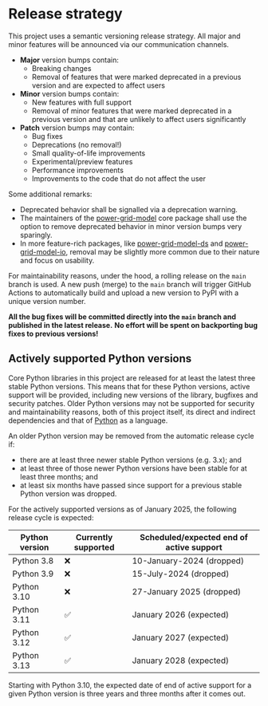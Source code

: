 <!--
SPDX-FileCopyrightText: Contributors to the Power Grid Model project <powergridmodel@lfenergy.org>

SPDX-License-Identifier: MPL-2.0
-->

# Release strategy

This project uses a semantic versioning release strategy.
All major and minor features will be announced via our communication channels.

- **Major** version bumps contain:
  - Breaking changes
  - Removal of features that were marked deprecated in a previous version and are expected to affect users
- **Minor** version bumps contain:
  - New features with full support
  - Removal of minor features that were marked deprecated in a previous version
    and that are unlikely to affect users significantly
- **Patch** version bumps may contain:
  - Bug fixes
  - Deprecations (no removal!)
  - Small quality-of-life improvements
  - Experimental/preview features
  - Performance improvements
  - Improvements to the code that do not affect the user

Some additional remarks:

- Deprecated behavior shall be signalled via a deprecation warning.
- The maintainers of the [power-grid-model](https://github.com/PowerGridModel/power-grid-model)
  core package shall use the option to remove deprecated behavior in minor version bumps very sparingly.
- In more feature-rich packages, like [power-grid-model-ds](https://github.com/PowerGridModel/power-grid-model-ds)
  and [power-grid-model-io](https://github.com/PowerGridModel/power-grid-model-io), removal may be slightly more common
  due to their nature and focus on usability.

For maintainability reasons, under the hood, a rolling release on the `main` branch is used.
A new push (merge) to the `main` branch will trigger GitHub Actions to automatically
build and upload a new version to PyPI with a unique version number.

**All the bug fixes will be committed directly into the `main` branch and published in the latest release.**
**No effort will be spent on backporting bug fixes to previous versions!**

## Actively supported Python versions

Core Python libraries in this project are released for at least the latest three stable Python versions.
This means that for these Python versions, active support will be provided,
including new versions of the library, bugfixes and security patches.
Older Python versions may not be supported for security and maintainability reasons,
both of this project itself, its direct and indirect dependencies
and that of [Python](https://devguide.python.org/versions/) as a language.

An older Python version may be removed from the automatic release cycle if:

- there are at least three newer stable Python versions (e.g. 3.x); and
- at least three of those newer Python versions have been stable for at least three months; and
- at least six months have passed since support for a previous stable Python version was dropped.

For the actively supported versions as of January 2025, the following release cycle is expected:

| Python version | Currently supported | Scheduled/expected end of active support |
| -------------- | ------------------- | ---------------------------------------- |
| Python 3.8     | &#10060;            | 10-January-2024 (dropped)                |
| Python 3.9     | &#10060;            | 15-July-2024 (dropped)                   |
| Python 3.10    | &#10060;            | 27-January 2025 (dropped)                |
| Python 3.11    | &#9989;             | January 2026 (expected)                  |
| Python 3.12    | &#9989;             | January 2027 (expected)                  |
| Python 3.13    | &#9989;             | January 2028 (expected)                  |

Starting with Python 3.10, the expected date of end of active support for a given Python version
is three years and three months after it comes out.
